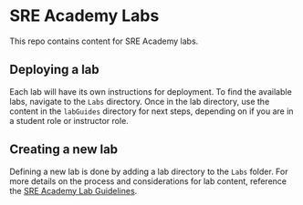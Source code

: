 # SRE Academy Labs

This repo contains content for SRE Academy labs.

## Deploying a lab

Each lab will have its own instructions for deployment. To find the available labs, navigate to the `Labs` directory. Once in the lab directory, use the content in the `labGuides` directory for next steps, depending on if you are in a student role or instructor role.

## Creating a new lab

Defining a new lab is done by adding a lab directory to the `Labs` folder. For more details on the process and considerations for lab content, reference the [SRE Academy Lab Guidelines](https://microsoft.sharepoint.com/:w:/t/azsre/EcwSMcSTagJDpjKfUpAp82EB7lLDHyve2l_C2zwHkBOT5w?e=ykfNRZ).
